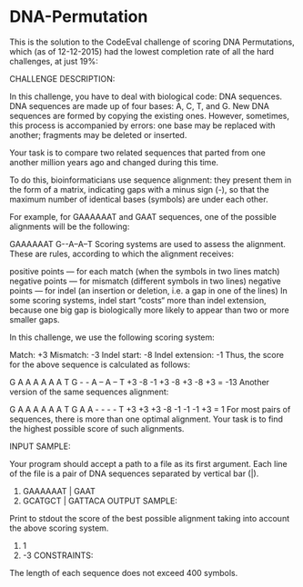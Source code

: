 # DNA-Permutation

This is the solution to the CodeEval challenge of scoring DNA Permutations, which (as of 12-12-2015) had the lowest completion rate of all the hard challenges, at just 19%:

CHALLENGE DESCRIPTION:

In this challenge, you have to deal with biological code: DNA sequences. DNA sequences are made up of four bases: A, C, T, and G. New DNA sequences are formed by copying the existing ones. However, sometimes, this process is accompanied by errors: one base may be replaced with another; fragments may be deleted or inserted.

Your task is to compare two related sequences that parted from one another million years ago and changed during this time.

To do this, bioinformaticians use sequence alignment: they present them in the form of a matrix, indicating gaps with a minus sign (-), so that the maximum number of identical bases (symbols) are under each other.

For example, for GAAAAAAT and GAAT sequences, one of the possible alignments will be the following:

GAAAAAAT
G--A–A–T
Scoring systems are used to assess the alignment. These are rules, according to which the alignment receives:

positive points — for each match (when the symbols in two lines match)
negative points — for mismatch (different symbols in two lines)
negative points — for indel (an insertion or deletion, i.e. a gap in one of the lines)
In some scoring systems, indel start “costs“ more than indel extension, because one big gap is biologically more likely to appear than two or more smaller gaps.

In this challenge, we use the following scoring system:

Match: +3
Mismatch: -3
Indel start: -8
Indel extension: -1
Thus, the score for the above sequence is calculated as follows:

  G  A  A  A  A  A  A  T
  G  -  -  A  –  A  –  T
 +3 -8 -1 +3 -8 +3 -8 +3 = -13
Another version of the same sequences alignment:

  G  A  A  A  A  A  A  T
  G  A  A  -  -  -  -  T
 +3 +3 +3 -8 -1 -1 -1 +3 = 1
For most pairs of sequences, there is more than one optimal alignment. Your task is to find the highest possible score of such alignments.

INPUT SAMPLE:

Your program should accept a path to a file as its first argument. Each line of the file is a pair of DNA sequences separated by vertical bar (|).

1)  GAAAAAAT | GAAT
2)  GCATGCT | GATTACA
OUTPUT SAMPLE:

Print to stdout the score of the best possible alignment taking into account the above scoring system.

1)  1
2)  -3
CONSTRAINTS:

The length of each sequence does not exceed 400 symbols.
